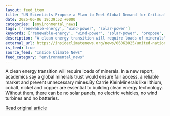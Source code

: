 ```yaml
---
layout: feed_item
title: "UN Scientists Propose a Plan to Meet Global Demand for Critical Minerals"
date: 2025-06-06 19:39:52 +0000
categories: [environmental_news]
tags: ['renewable-energy', 'wind-power', 'solar-power']
keywords: ['renewable-energy', 'wind-power', 'solar-power', 'propose', 'plan', 'scientists']
description: "A clean energy transition will require loads of minerals"
external_url: https://insideclimatenews.org/news/06062025/united-nations-scientists-propose-global-minerals-trust/
is_feed: true
source_feed: "Inside Climate News"
feed_category: "environmental_news"
---
```


A clean energy transition will require loads of minerals. In a new report, academics say a global minerals trust would ensure fair access, a reliable market and prevent unnecessary mines.By Carrie KleinMinerals like lithium, cobalt, nickel and copper are essential to building clean energy technology. Without them, there can be no solar panels, no electric vehicles, no wind turbines and no batteries.&nbsp;

[Read original article](https://insideclimatenews.org/news/06062025/united-nations-scientists-propose-global-minerals-trust/)
